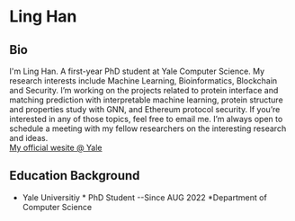 # Ling Han

## Bio
I'm Ling Han. A first-year PhD student at Yale Computer Science. My research interests include Machine Learning, Bioinformatics, Blockchain and Security. I’m working on the projects related to protein interface and matching prediction with interpretable machine learning, protein structure and properties study with GNN, and Ethereum protocol security. If you’re interested in any of those topics, feel free to email me. I’m always open to schedule a meeting with my fellow researchers on the interesting research and ideas.</br>
[My official wesite @ Yale](https://cpsc.yale.edu/people/ling-han)

## Education Background
* Yale Universitiy * PhD Student --Since AUG 2022
  *Department of Computer Science


